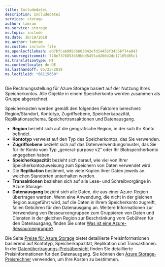 ```yaml
---
title: Includedatei
description: Includedatei
services: storage
author: tamram
ms.service: storage
ms.topic: include
ms.date: 10/19/2018
ms.author: tamram
ms.custom: include file
ms.openlocfilehash: ed7bfca6095dbb03042efd14456f34556f74a843
ms.sourcegitcommit: 778e7376853b69bbd5455ad260d2dc17109d05c1
ms.translationtype: HT
ms.contentlocale: de-DE
ms.lasthandoff: 05/23/2019
ms.locfileid: "66115650"
---
```

Die Rechnungsstellung für Azure Storage basiert auf der Nutzung Ihres Speicherkontos. Alle Objekte in einem Speicherkonto werden zusammen als Gruppe abgerechnet. 

Speicherkosten werden gemäß den folgenden Faktoren berechnet: Region/Standort, Kontotyp, Zugriffsebene, Speicherkapazität, Replikationsschema, Speichertransaktionen und Datenausgang.

* **Region** bezieht sich auf die geografische Region, in der sich Ihr Konto befindet.
* **Kontotyp** verweist auf den Typ des Speicherkontos, das Sie verwenden. 
* **Zugriffsebene** bezieht sich auf das Datenverwendungsmuster, das Sie für Ihr Konto vom Typ „general-purpose v2“ oder Ihr Blobspeicherkonto angegeben haben.
* **Speicherkapazität** bezieht sich darauf, wie viel von Ihrer Speicherkontozuweisung zum Speichern von Daten verwendet wird.
* Die **Replikation** bestimmt, wie viele Kopien Ihrer Daten jeweils an welchen Standorten unterhalten werden.
* **Transaktionen** beziehen sich auf alle Lese- und Schreibvorgänge in Azure Storage.
* **Datenausgang** bezieht sich alle Daten, die aus einer Azure-Region übertragen werden. Wenn eine Anwendung, die nicht in der gleichen Region ausgeführt wird, auf die Daten in Ihrem Speicherkonto zugreift, fallen Gebühren für den Datenausgang an. Weitere Informationen zur Verwendung von Ressourcengruppen zum Gruppieren von Daten und Diensten in der gleichen Region zur Beschränkung vom Gebühren für den Datenausgang, finden Sie unter [Was ist eine Azure-Ressourcengruppe?](https://docs.microsoft.com/azure/architecture/cloud-adoption/governance/resource-consistency/azure-resource-access#what-is-an-azure-resource-group). 

Die Seite [Preise für Azure Storage](https://azure.microsoft.com/pricing/details/storage/) bietet detaillierte Preisinformationen basierend auf Kontotyp, Speicherkapazität, Replikation und Transaktionen. In der [Datenübertragungs-Preisübersicht](https://azure.microsoft.com/pricing/details/data-transfers/) finden Sie detaillierte Preisinformationen für den Datenausgang. Sie können den [Azure Storage-Preisrechner](https://azure.microsoft.com/pricing/calculator/?scenario=data-management) verwenden, um Ihre Kosten zu bestimmen.

